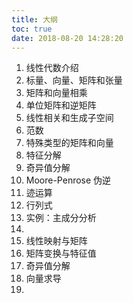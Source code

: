 ```yaml
---
title: 大纲
toc: true
date: 2018-08-20 14:28:20
---
```


1. 线性代数介绍
2. 标量、向量、矩阵和张量
3. 矩阵和向量相乘
4. 单位矩阵和逆矩阵
5. 线性相关和生成子空间
6. 范数
7. 特殊类型的矩阵和向量
8. 特征分解
9. 奇异值分解
10. Moore-Penrose 伪逆
11. 迹运算
12. 行列式
13. 实例：主成分分析
14.
15. 线性映射与矩阵
16. 矩阵变换与特征值
17. 奇异值分解
18. 向量求导
19.
